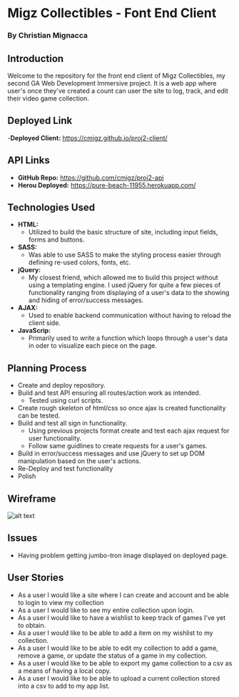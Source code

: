 # Migz Collectibles - Font End Client
### By Christian Mignacca

## Introduction

Welcome to the repository for the front end client of Migz Collectibles, my second GA Web Development Immersive project.  It is a web app where user's once they've created a count can user the site to log, track, and edit their video game collection.

## Deployed Link

-**Deployed Client:** https://cmigz.github.io/proj2-client/

## API Links

- **GitHub Repo:** https://github.com/cmigz/proj2-api
- **Herou Deployed:** https://pure-beach-11955.herokuapp.com/

## Technologies Used

- **HTML:**
  - Utilized to build the basic structure of site, including input fields, forms and buttons.
- **SASS:**
  - Was able to use SASS to make the styling process easier through defining re-used colors, fonts, etc.
- **jQuery:**
  - My closest friend, which allowed me to build this project without using a templating engine. I used jQuery for quite a few pieces of functionality ranging from displaying of a user's data to the showing and hiding of error/success messages.
- **AJAX:**
  - Used to enable backend communication without having to reload the client side.
- **JavaScrip:**
  - Primarily used to write a function which loops through a user's data in oder to visualize each piece on the page.

## Planning Process

- Create and deploy repository.
- Build and test API ensuring all routes/action work as intended.
  - Tested using curl scripts.
- Create rough skeleton of html/css so once ajax is created functionality can be tested.
- Build and test all sign in functionality.
  - Using previous projects format create and test each ajax request for user functionality.
  - Follow same guidlines to create requests for a user's games.
- Build in error/success messages and use jQuery to set up DOM manipulation based on the user's actions.
- Re-Deploy and test functionality
- Polish

## Wireframe

![alt text](http://i.imgur.com/VslqQTI.jpg "WireFrame V1")

## Issues

- Having problem getting jumbo-tron image displayed on deployed page.

## User Stories

- As a user I would like a site where I can create and account and be able to login to view my collection
- As a user I would like to see my entire collection upon login.
- As a user I would like to have a wishlist to keep track of games I've yet to obtain.
- As a user I would like to be able to add a item on my wishlist to my collection.
- As a user I would like to be able to edit my collection to add a game, remove a game, or update the status of a game in my collection.
- As a user I would like to be able to export my game collection to a csv as a means of having a local copy.
- As a user I would like to be able to upload a current collection stored into a csv to add to my app list.
